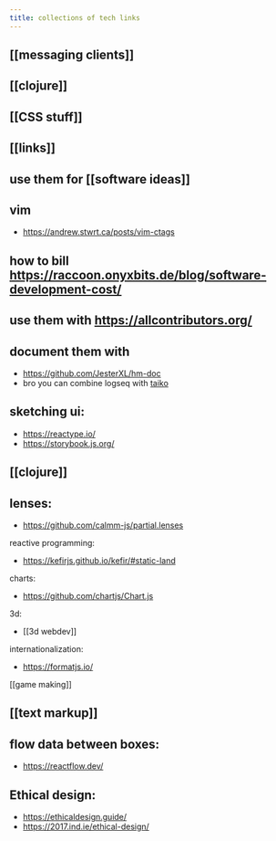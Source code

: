 ```yaml
---
title: collections of tech links
---
```


## [[messaging clients]]
## [[clojure]]
## [[CSS stuff]]
## [[links]]
## use them for [[software ideas]]
## vim
- https://andrew.stwrt.ca/posts/vim-ctags
## how to bill https://raccoon.onyxbits.de/blog/software-development-cost/
## use them with https://allcontributors.org/
## document them with
- https://github.com/JesterXL/hm-doc
- bro you can combine logseq with [taiko](https://github.com/getgauge/taiko)
## sketching ui: 
- https://reactype.io/
- https://storybook.js.org/
## [[clojure]]
## lenses:
- https://github.com/calmm-js/partial.lenses

reactive programming:
- https://kefirjs.github.io/kefir/#static-land

charts:
- https://github.com/chartjs/Chart.js

3d:
- [[3d webdev]]

internationalization:
- https://formatjs.io/

[[game making]]
## [[text markup]]
## flow data between boxes: 
- https://reactflow.dev/
## Ethical design:
- https://ethicaldesign.guide/
- https://2017.ind.ie/ethical-design/
